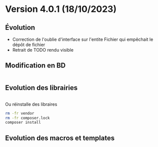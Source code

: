 Version 4.0.1 (18/10/2023)
====

Évolution
---
- Correction de l'oublie d'interface sur l'entite Fichier qui empêchait le dépôt de fichier
- Retrait de TODO rendu visible


Modification en BD
---

```postgresql
```

Evolution des librairies
---



```bash
```

Ou réinstalle des libraires
```bash
rm -fr vendor
rm -fr composer.lock
composer install
```

Evolution des macros et templates
---
